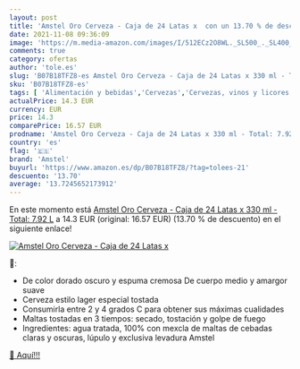 ```yaml
---
layout: post
title: 'Amstel Oro Cerveza - Caja de 24 Latas x  con un 13.70 % de descuento'
date: 2021-11-08 09:36:09
image: 'https://m.media-amazon.com/images/I/512ECz2O8WL._SL500_._SL400_.jpg'
comments: true
category: ofertas
author: 'tole.es'
slug: 'B07B18TFZ8-es Amstel Oro Cerveza - Caja de 24 Latas x 330 ml - Total:...'
sku: 'B07B18TFZ8-es'
tags: [ 'Alimentación y bebidas','Cervezas','Cervezas, vinos y licores','amstel','cerveza', ]
actualPrice: 14.3 EUR
currency: EUR
price: 14.3
comparePrice: 16.57 EUR
prodname: 'Amstel Oro Cerveza - Caja de 24 Latas x 330 ml - Total: 7.92 L'
country: 'es'
flag: '🇪🇸'
brand: 'Amstel'
buyurl: 'https://www.amazon.es/dp/B07B18TFZ8/?tag=tolees-21'
descuento: '13.70'
average: '13.7245652173912'
---
```


En este momento está [Amstel Oro Cerveza - Caja de 24 Latas x 330 ml - Total: 7.92 L](https://www.amazon.es/dp/B07B18TFZ8/?tag=tolees-21) a 14.3 EUR (original: 16.57 EUR) (13.70 %  de descuento) en el siguiente enlace!

[![Amstel Oro Cerveza - Caja de 24 Latas x ](https://m.media-amazon.com/images/I/512ECz2O8WL._SL500_._SL400_.jpg)](https://www.amazon.es/dp/B07B18TFZ8/?tag=tolees-21)

🔎:

- De color dorado oscuro y espuma cremosa De cuerpo medio y amargor suave
- Cerveza estilo lager especial tostada
- Consumirla entre 2 y 4 grados C para obtener sus máximas cualidades
- Maltas tostadas en 3 tiempos: secado, tostación y golpe de fuego
- Ingredientes: agua tratada, 100% con mexcla de maltas de cebadas claras y oscuras, lúpulo y exclusiva levadura Amstel

[🛒 Aquí!!!](https://www.amazon.es/dp/B07B18TFZ8/?tag=tolees-21)
